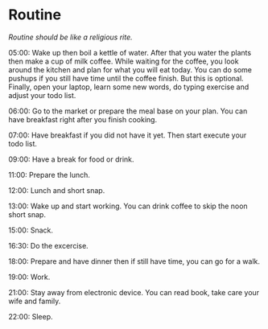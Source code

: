 # Routine
*Routine should be like a religious rite.*  

05:00: Wake up then boil a kettle of water. After that you water the plants then make a cup of milk coffee. While waiting for the coffee, you look around the kitchen and plan for what you will eat today. You can do some pushups if you still have time until the coffee finish. But this is optional. Finally, open your laptop, learn some new words, do typing exercise and adjust your todo list.  

06:00: Go to the market or prepare the meal base on your plan. You can have breakfast right after you finish cooking.  

07:00: Have breakfast if you did not have it yet. Then start execute your todo list.  

09:00: Have a break for food or drink.  

11:00: Prepare the lunch.  

12:00: Lunch and short snap.  

13:00: Wake up and start working. You can drink coffee to skip the noon short snap.  

15:00: Snack.  

16:30: Do the excercise.  

18:00: Prepare and have dinner then if still have time, you can go for a walk.  

19:00: Work.  

21:00: Stay away from electronic device. You can read book, take care your wife and family.  

22:00: Sleep.
